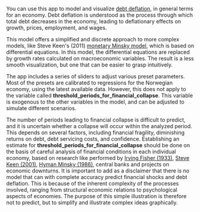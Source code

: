 You can use this app to model and visualize [debt deflation](https://en.wikipedia.org/wiki/Debt_deflation), in general terms for an economy. Debt deflation is understood as the process through which total debt decreases in the economy, leading to deflationary effects on growth, prices, employment, and wages. 

This model offers a simplified and discrete approach to more complex models, like Steve Keen's (2011) [monetary Minsky model](https://keenomics.s3.amazonaws.com/debtdeflation_media/papers/PaperPrePublicationProof.pdf), which is based on differential equations. In this model, the differential equations are replaced by growth rates calculated on macroeconomic variables. The result is a less smooth visualization, but one that can be easier to grasp intuitively.

The app includes a series of sliders to adjust various preset parameters. Most of the presets are calibrated to regressions for the Norwegian economy, using the latest available data. However, this does not apply to the variable called **threshold_periods_for_financial_collapse**. This variable is exogenous to the other variables in the model, and can be adjusted to simulate different scenarios.

The number of periods leading to financial collapse is difficult to predict, and it is uncertain whether a collapse will occur within the analyzed period. This depends on several factors, including financial fragility, diminishing returns on debt, debt servicing costs, and confidence. Establishing an estimate for **threshold_periods_for_financial_collapse** should be done on the basis of careful analysis of financial conditions in each individual economy, based on research like performed by [Irving Fisher (1933)](https://doi.org/10.2307/1907327), [Steve Keen (2001)](https://www.bloomsbury.com/uk/debunking-economics-9781848139954/), [Hyman Minsky (1986)](https://www.levyinstitute.org/publications/stabilizing-an-unstable-economy), central banks and projects on economic downturns.
It is important to add as a disclaimer that there is no model that can with complete accuracy predict financial shocks and debt deflation. This is because of the inherent complexity of the processes involved, ranging from structural economic relations to psychological aspects of economies. The purpose of this simple illustration is therefore not to predict, but to simplify and illustrate complex ideas graphically. 

